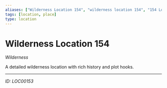 ```yaml
---
aliases: ["Wilderness Location 154", "wilderness location 154", "154 Location Wilderness"]
tags: [location, place]
type: location
---
```


# Wilderness Location 154

*Wilderness*

A detailed wilderness location with rich history and plot hooks.

---
*ID: LOC00153*